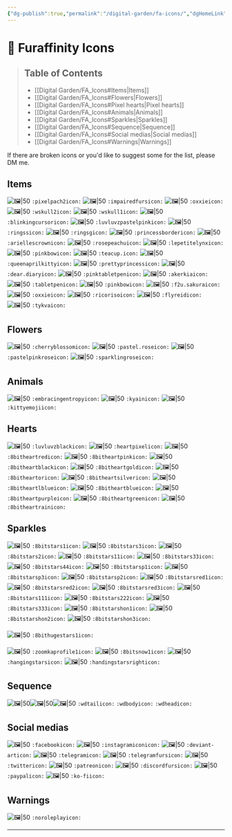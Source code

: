 ```yaml
---
{"dg-publish":true,"permalink":"/digital-garden/fa-icons/","dgHomeLink":true,"dgPassFrontmatter":false}
---
```


# 🐾 Furaffinity Icons
> ## Table of Contents
> - [[Digital Garden/FA_Icons#Items|Items]]
> - [[Digital Garden/FA_Icons#Flowers|Flowers]]
> - [[Digital Garden/FA_Icons#Pixel hearts|Pixel hearts]]
> - [[Digital Garden/FA_Icons#Animals|Animals]]
> - [[Digital Garden/FA_Icons#Sparkles|Sparkles]]
> - [[Digital Garden/FA_Icons#Sequence|Sequence]]
> - [[Digital Garden/FA_Icons#Social medias|Social medias]]
> - [[Digital Garden/FA_Icons#Warnings|Warnings]]

If there are broken icons or you'd like to suggest some for the list, please DM me.

## Items
![🖼|50](https://a.furaffinity.net/20220401/pixelpach2.gif) `:pixelpach2icon:`
![🖼|50](https://a.furaffinity.net/20220401/impairedfurs.gif) `:impairedfursicon:`
![🖼|50](https://a.furaffinity.net/20220401/oxxie.gif) `:oxxieicon:`
![🖼|50](https://a.furaffinity.net/20220401/wskull2.gif) `:wskull2icon:`
![🖼|50](https://a.furaffinity.net/20220401/wskull1.gif) `:wskull1icon:`
![🖼|50](https://a.furaffinity.net/20220401/blinkingcursor.gif) `:blinkingcursoricon:`
![🖼|50](https://a.furaffinity.net/20220401/luvluvzpastelpink.gif) `:luvluvzpastelpinkicon:`
![🖼|50](https://a.furaffinity.net/20220401/ringss.gif) `:ringssicon:`
![🖼|50](https://a.furaffinity.net/20220401/ringsg.gif) `:ringsgicon:`
![🖼|50](https://a.furaffinity.net/20220401/princessborder.gif) `:princessbordericon:`
![🖼|50](https://a.furaffinity.net/20220401/ariellescrown.gif) `:ariellescrownicon:`
![🖼|50](https://a.furaffinity.net/20220401/rosepeachu.gif) `:rosepeachuicon:`
![🖼|50](https://a.furaffinity.net/20220401/lepetitelynx.gif) `:lepetitelynxicon:`
![🖼|50](https://a.furaffinity.net/20220401/pinkbow.gif) `:pinkbowicon:`
![🖼|50](https://a.furaffinity.net/20220401/teacup..gif) `:teacup.icon:`
![🖼|50](https://a.furaffinity.net/20220401/queenaprilkitty.gif) `:queenaprilkittyicon:`
![🖼|50](https://a.furaffinity.net/20220401/prettyprincess..gif) `:prettyprincessicon:`
![🖼|50](https://a.furaffinity.net/20220401/dear.diary.gif) `:dear.diaryicon:`
![🖼|50](https://a.furaffinity.net/20220401/pinktabletpen.gif) `:pinktabletpenicon:`
![🖼|50](https://a.furaffinity.net/20220401/akerkia.gif) `:akerkiaicon:`
![🖼|50](https://a.furaffinity.net/20220401/tabletpen.gif) `:tabletpenicon:`
![🖼|50](https://a.furaffinity.net/20220401/pinkbow.gif) `:pinkbowicon:`
![🖼|50](https://a.furaffinity.net/20220401/f2u.sakura.gif) `:f2u.sakuraicon:`
![🖼|50](https://a.furaffinity.net/20220401/oxxie.gif) `:oxxieicon:`
![🖼|50](https://a.furaffinity.net/20220401/ricoriso.gif) `:ricorisoicon:`
![🖼|50](https://a.furaffinity.net/20220401/flyreid.gif) `:flyreidicon:`
![🖼|50](https://a.furaffinity.net/20220401/tykva.gif) `:tykvaicon:`

## Flowers
![🖼|50](https://a.furaffinity.net/20220401/cherryblossom..gif) `:cherryblossomicon:`
![🖼|50](https://a.furaffinity.net/20220401/pastel.rose.gif) `:pastel.roseicon:`
![🖼|50](https://a.furaffinity.net/20220401/pastelpinkrose.gif) `:pastelpinkroseicon:`
![🖼|50](https://a.furaffinity.net/20220401/sparklingrose.gif) `:sparklingroseicon:`

## Animals
![🖼|50](https://a.furaffinity.net/20220401/embracingentropy.gif) `:embracingentropyicon:`
![🖼|50](https://a.furaffinity.net/20220401/kyain.gif) `:kyainicon:`
![🖼|50](https://a.furaffinity.net/20220401/kittyemoji.gif) `:kittyemojiicon:`
## Hearts
![🖼|50](https://a.furaffinity.net/20220401/luvluvzblack.gif) `:luvluvzblackicon:`
![🖼|50](https://a.furaffinity.net/20220401/heartpixel.gif) `:heartpixelicon:`
![🖼|50](https://a.furaffinity.net/20220401/8bitheartred.gif) `:8bitheartredicon:`
![🖼|50](https://a.furaffinity.net/20220401/8bitheartpink.gif) `:8bitheartpinkicon:`
![🖼|50](https://a.furaffinity.net/20220401/8bitheartblack.gif) `:8bitheartblackicon:`
![🖼|50](https://a.furaffinity.net/20220401/8bitheartgold.gif) `:8bitheartgoldicon:`
![🖼|50](https://a.furaffinity.net/20220401/8bitheartor.gif) `:8bitheartoricon:`
![🖼|50](https://a.furaffinity.net/20220401/8bitheartsilver.gif) `:8bitheartsilvericon:`
![🖼|50](https://a.furaffinity.net/20220401/8bitheartlblue.gif) `:8bitheartlblueicon:`
![🖼|50](https://a.furaffinity.net/20220401/8bitheartblue.gif) `:8bitheartblueicon:`
![🖼|50](https://a.furaffinity.net/20220401/8bitheartpurple.gif) `:8bitheartpurpleicon:`
![🖼|50](https://a.furaffinity.net/20220401/8bitheartgreen.gif) `:8bitheartgreenicon:`
![🖼|50](https://a.furaffinity.net/20220401/8bitheartrain.gif) `:8bitheartrainicon:`

##  Sparkles
![🖼|50](https://a.furaffinity.net/20220401/8bitstars1.gif) `:8bitstars1icon:`
![🖼|50](https://a.furaffinity.net/20220401/8bitstars3.gif) `:8bitstars3icon:`
![🖼|50](https://a.furaffinity.net/20220401/8bitstars2.gif) `:8bitstars2icon:`
![🖼|50](https://a.furaffinity.net/20220401/8bitstars11.gif) `:8bitstars11icon:`
![🖼|50](https://a.furaffinity.net/20220401/8bitstars33.gif) `:8bitstars33icon:`
![🖼|50](https://a.furaffinity.net/20220401/8bitstars44.gif) `:8bitstars44icon:`
![🖼|50](https://a.furaffinity.net/20220401/8bitstarsp1.gif) `:8bitstarsp1icon:`
![🖼|50](https://a.furaffinity.net/20220401/8bitstarsp3.gif) `:8bitstarsp3icon:`
![🖼|50](https://a.furaffinity.net/20220401/8bitstarsp2.gif) `:8bitstarsp2icon:`
![🖼|50](https://a.furaffinity.net/20220401/8bitstarsred1.gif) `:8bitstarsred1icon:`
![🖼|50](https://a.furaffinity.net/20220401/8bitstarsred2.gif) `:8bitstarsred2icon:`
![🖼|50](https://a.furaffinity.net/20220401/8bitstarsred3.gif) `:8bitstarsred3icon:`
![🖼|50](https://a.furaffinity.net/20220401/8bitstars111.gif) `:8bitstars111icon:`
![🖼|50](https://a.furaffinity.net/20220401/8bitstars222.gif) `:8bitstars222icon:`
![🖼|50](https://a.furaffinity.net/20220401/8bitstars333.gif) `:8bitstars333icon:`
![🖼|50](https://a.furaffinity.net/20220401/8bitstarshon1.gif) `:8bitstarshon1icon:`
![🖼|50](https://a.furaffinity.net/20220401/8bitstarshon2.gif) `:8bitstarshon2icon:`
![🖼|50](https://a.furaffinity.net/20220401/8bitstarshon3.gif) `:8bitstarshon3icon:`

![🖼|50](https://a.furaffinity.net/20220401/8bithugestars1.gif) `:8bithugestars1icon:`

![🖼|50](https://a.furaffinity.net/20220401/zoomkaprofile1.gif) `:zoomkaprofile1icon:`
![🖼|50](https://a.furaffinity.net/20220401/8bitsnow1.gif) `:8bitsnow1icon:`
![🖼|50](https://a.furaffinity.net/20220401/hangingstars.gif) `:hangingstarsicon:`
![🖼|50](https://a.furaffinity.net/20220401/handingstarsright.gif) `:handingstarsrighticon:`

## Sequence
![🖼|50](https://a.furaffinity.net/20220401/wdtail.gif)![🖼|50](https://a.furaffinity.net/20220401/wdbody.gif)![🖼|50](https://a.furaffinity.net/20220401/wdhead.gif)
`:wdtailicon:` `:wdbodyicon:` `:wdheadicon:`


## Social medias
![🖼|50](https://a.furaffinity.net/20220401/facebook.gif) `:facebookicon:`
![🖼|50](https://a.furaffinity.net/20220401/instagramicon.gif) `:instagramiconicon:`
![🖼|50](https://a.furaffinity.net/20220401/deviant-art.gif) `:deviant-articon:`
![🖼|50](https://a.furaffinity.net/20220401/telegram.gif) `:telegramicon:`
![🖼|50](https://a.furaffinity.net/20220401/telegramfurs.gif) `:telegramfursicon:`
![🖼|50](https://a.furaffinity.net/20220401/twitter.gif) `:twittericon:`
![🖼|50](https://a.furaffinity.net/20220401/patreon.gif) `:patreonicon:`
![🖼|50](https://a.furaffinity.net/20220401/discordfurs.gif) `:discordfursicon:`
![🖼|50](https://a.furaffinity.net/20220401/paypal.gif) `:paypalicon:`
![🖼|50](https://a.furaffinity.net/20220401/ko-fi.gif) `:ko-fiicon:`

## Warnings
![🖼|50](https://a.furaffinity.net/20220401/noroleplay.gif) `:noroleplayicon:`

____